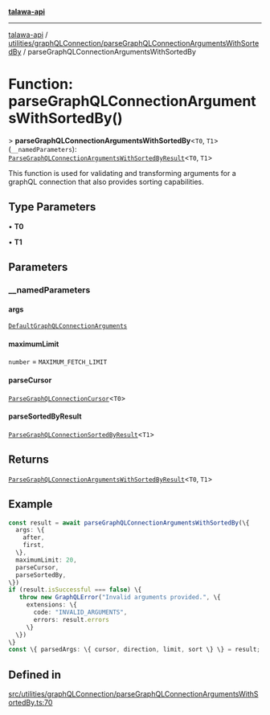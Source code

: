[**talawa-api**](../../../../README.md)

***

[talawa-api](../../../../modules.md) / [utilities/graphQLConnection/parseGraphQLConnectionArgumentsWithSortedBy](../README.md) / parseGraphQLConnectionArgumentsWithSortedBy

# Function: parseGraphQLConnectionArgumentsWithSortedBy()

\> **parseGraphQLConnectionArgumentsWithSortedBy**\<`T0`, `T1`\>(`__namedParameters`): [`ParseGraphQLConnectionArgumentsWithSortedByResult`](../type-aliases/ParseGraphQLConnectionArgumentsWithSortedByResult.md)\<`T0`, `T1`\>

This function is used for validating and transforming arguments for a graphQL connection that
also provides sorting capabilities.

## Type Parameters

• **T0**

• **T1**

## Parameters

### \_\_namedParameters

#### args

[`DefaultGraphQLConnectionArguments`](../../type-aliases/DefaultGraphQLConnectionArguments.md)

#### maximumLimit

`number` = `MAXIMUM_FETCH_LIMIT`

#### parseCursor

[`ParseGraphQLConnectionCursor`](../../parseGraphQLConnectionArguments/type-aliases/ParseGraphQLConnectionCursor.md)\<`T0`\>

#### parseSortedByResult

[`ParseGraphQLConnectionSortedByResult`](../type-aliases/ParseGraphQLConnectionSortedByResult.md)\<`T1`\>

## Returns

[`ParseGraphQLConnectionArgumentsWithSortedByResult`](../type-aliases/ParseGraphQLConnectionArgumentsWithSortedByResult.md)\<`T0`, `T1`\>

## Example

```ts
const result = await parseGraphQLConnectionArgumentsWithSortedBy(\{
  args: \{
    after,
    first,
  \},
  maximumLimit: 20,
  parseCursor,
  parseSortedBy,
\})
if (result.isSuccessful === false) \{
   throw new GraphQLError("Invalid arguments provided.", \{
     extensions: \{
       code: "INVALID_ARGUMENTS",
       errors: result.errors
     \}
  \})
\}
const \{ parsedArgs: \{ cursor, direction, limit, sort \} \} = result;
```

## Defined in

[src/utilities/graphQLConnection/parseGraphQLConnectionArgumentsWithSortedBy.ts:70](https://github.com/PalisadoesFoundation/talawa-api/blob/3a5276aff43f5de4f7fab3ec9683a420dcdc7a06/src/utilities/graphQLConnection/parseGraphQLConnectionArgumentsWithSortedBy.ts#L70)
